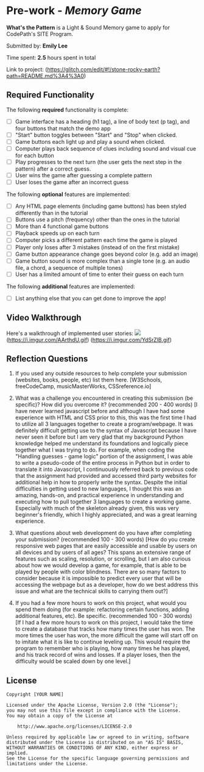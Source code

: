 # Pre-work - *Memory Game*

**What's the Pattern** is a Light & Sound Memory game to apply for CodePath's SITE Program. 

Submitted by: **Emily Lee**

Time spent: **2.5** hours spent in total

Link to project: (https://glitch.com/edit/#!/stone-rocky-earth?path=README.md%3A4%3A0)

## Required Functionality

The following **required** functionality is complete:

* [ ] Game interface has a heading (h1 tag), a line of body text (p tag), and four buttons that match the demo app
* [ ] "Start" button toggles between "Start" and "Stop" when clicked. 
* [ ] Game buttons each light up and play a sound when clicked. 
* [ ] Computer plays back sequence of clues including sound and visual cue for each button
* [ ] Play progresses to the next turn (the user gets the next step in the pattern) after a correct guess. 
* [ ] User wins the game after guessing a complete pattern
* [ ] User loses the game after an incorrect guess

The following **optional** features are implemented:

* [ ] Any HTML page elements (including game buttons) has been styled differently than in the tutorial
* [ ] Buttons use a pitch (frequency) other than the ones in the tutorial
* [ ] More than 4 functional game buttons
* [ ] Playback speeds up on each turn
* [ ] Computer picks a different pattern each time the game is played
* [ ] Player only loses after 3 mistakes (instead of on the first mistake)
* [ ] Game button appearance change goes beyond color (e.g. add an image)
* [ ] Game button sound is more complex than a single tone (e.g. an audio file, a chord, a sequence of multiple tones)
* [ ] User has a limited amount of time to enter their guess on each turn

The following **additional** features are implemented:

- [ ] List anything else that you can get done to improve the app!

## Video Walkthrough

Here's a walkthrough of implemented user stories:
![](https://i.imgur.com/iA2C1q1.gif) (https://i.imgur.com/AArthdU.gif) (https://i.imgur.com/YdSrZlB.gif)


## Reflection Questions
1. If you used any outside resources to help complete your submission (websites, books, people, etc) list them here. 
[W3Schools, freeCodeCamp, musicMasterWorks, CSSreference.io]

2. What was a challenge you encountered in creating this submission (be specific)? How did you overcome it? (recommended 200 - 400 words) 
[I have never learned javascript before and although I have had some experience with HTML and CSS prior to this, this was the first time I had to utilize all 3 languages together to create a program/webpage.
It was definitely difficult getting use to the syntax of Javascript because I have never seen it before but I am very glad that my background Python knowledge helped me understand its foundations and logically 
piece together what I was trying to do. For example, when coding the "Handling guesses - game logic" portion of the assignment, I was able to write a pseudo-code of the entire process in Python but in order to translate
it into Javascript, I continuously referred back to previous code that the assignment had provided and accessed third party websites for additional help in how to properly write the syntax. Despite the initial difficulties
in getting used to new languages, I thought this was an amazing, hands-on, and practical experience in understanding and executing how to pull together 3 languages to create a working game. Especially with much of the 
skeleton already given, this was very beginner's friendly, which I highly appreciated, and was a great learning experience.

3. What questions about web development do you have after completing your submission? (recommended 100 - 300 words) 
[How do you create responsive web pages that are easily accessible and usable by users on all devices and by users of all ages? This spans an extensive
range of features such as scaling, resolution, or scrolling, but I am also curious about how we would develop a game, for example, that is able to be 
played by people with color blindness. There are so many factors to consider because it is impossible to predict every user that will be accessing the webpage but
as a developer, how do we best address this issue and what are the technical skills to carrying them out?]

4. If you had a few more hours to work on this project, what would you spend them doing (for example: refactoring certain functions, adding additional features, etc). Be specific. (recommended 100 - 300 words) 
[If I had a few more hours to work on this project, I would take the time to create a database that tracks how many times the user has won. 
The more times the user has won, the more difficult the game will start off on to imitate what it is like to continue leveling up. This would require
the program to remember who is playing, how many times he has played, and his track record of wins and losses. If a player loses, then the difficulty
would be scaled down by one level.]



## License

    Copyright [YOUR NAME]

    Licensed under the Apache License, Version 2.0 (the "License");
    you may not use this file except in compliance with the License.
    You may obtain a copy of the License at

        http://www.apache.org/licenses/LICENSE-2.0

    Unless required by applicable law or agreed to in writing, software
    distributed under the License is distributed on an "AS IS" BASIS,
    WITHOUT WARRANTIES OR CONDITIONS OF ANY KIND, either express or implied.
    See the License for the specific language governing permissions and
    limitations under the License.